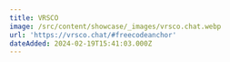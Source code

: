 ```yaml
---
title: VRSCO
image: /src/content/showcase/_images/vrsco.chat.webp
url: 'https://vrsco.chat/#freecodeanchor'
dateAdded: 2024-02-19T15:41:03.000Z
---
```


